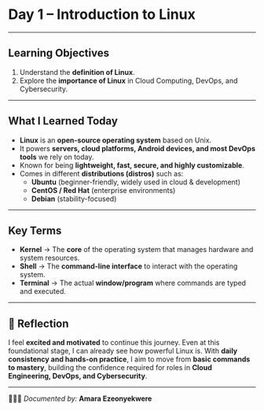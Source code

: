 #  Day 1 – Introduction to Linux  
 

---

##  Learning Objectives
1. Understand the **definition of Linux**.  
2. Explore the **importance of Linux** in Cloud Computing, DevOps, and Cybersecurity.  

---

##  What I Learned Today
- **Linux** is an **open-source operating system** based on Unix.  
- It powers **servers, cloud platforms, Android devices, and most DevOps tools** we rely on today.  
- Known for being **lightweight, fast, secure, and highly customizable**.  
- Comes in different **distributions (distros)** such as:  
  - **Ubuntu** (beginner-friendly, widely used in cloud & development)  
  - **CentOS / Red Hat** (enterprise environments)  
  - **Debian** (stability-focused)  

---

##  Key Terms
- **Kernel** → The **core** of the operating system that manages hardware and system resources.  
- **Shell** → The **command-line interface** to interact with the operating system.  
- **Terminal** → The actual **window/program** where commands are typed and executed.  


---

## 📝 Reflection
I feel **excited and motivated** to continue this journey. Even at this foundational stage, I can already see how powerful Linux is. With **daily consistency and hands-on practice**, I aim to move from **basic commands to mastery**, building the confidence required for roles in **Cloud Engineering, DevOps, and Cybersecurity**.  

---

👩🏽‍💻 *Documented by:* **Amara Ezeonyekwere**  
